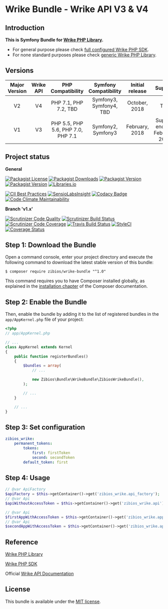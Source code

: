 Wrike Bundle - Wrike API V3 & V4
=================================

Introduction
------------

**This is Symfony Bundle for [Wrike PHP Library](https://github.com/zibios/wrike-php-library).**

* For general purpose please check [full configured Wrike PHP SDK](https://github.com/zibios/wrike-php-sdk).
* For none standard purposes please check [generic Wrike PHP Library](https://github.com/zibios/wrike-php-library).

Versions
--------
| Major Version | Wrike API | PHP Compatibility                  | Symfony Compatibility   | Initial release | Support                        |
|:-------------:|:---------:|:----------------------------------:|:-----------------------:|:---------------:|:------------------------------:|
| V2            | V4        | PHP 7.1, PHP 7.2, TBD              | Symfony3, Symfony4, TBD | October, 2018   | TBD                            |
| V1            | V3        | PHP 5.5, PHP 5.6, PHP 7.0, PHP 7.1 | Symfony2, Symfony3      | February, 2018  | Support ends on February, 2019 |

Project status
--------------

**General**

[![Packagist License](https://img.shields.io/packagist/l/zibios/wrike-bundle.svg)](https://packagist.org/packages/zibios/wrike-bundle)
[![Packagist Downloads](https://img.shields.io/packagist/dt/zibios/wrike-bundle.svg)](https://packagist.org/packages/zibios/wrike-bundle)
[![Packagist Version](https://img.shields.io/packagist/v/zibios/wrike-bundle.svg)](https://packagist.org/packages/zibios/wrike-bundle)
[![Packagist Version](https://img.shields.io/packagist/php-v/zibios/wrike-bundle.svg)](https://packagist.org/packages/zibios/wrike-bundle)
[![Libraries.io](https://img.shields.io/librariesio/github/zibios/wrike-bundle.svg)](https://libraries.io/packagist/zibios%2Fwrike-bundle)

[![CII Best Practices](https://bestpractices.coreinfrastructure.org/projects/1689/badge)](https://bestpractices.coreinfrastructure.org/projects/1689)
[![SensioLabsInsight](https://insight.sensiolabs.com/projects/4923a860-32a0-474a-887f-7766d8407b88/mini.png)](https://insight.sensiolabs.com/projects/4923a860-32a0-474a-887f-7766d8407b88)
[![Codacy Badge](https://api.codacy.com/project/badge/Grade/bddb2d36ac0943618178a65984252b12)](https://www.codacy.com/app/zibios/wrike-bundle)
[![Code Climate Maintainability](https://api.codeclimate.com/v1/badges/ba535bca76c554597772/maintainability)](https://codeclimate.com/github/zibios/wrike-bundle/maintainability)

**Branch 'v1.x'**

[![Scrutinizer Code Quality](https://scrutinizer-ci.com/g/zibios/wrike-bundle/badges/quality-score.png?b=v1.x)](https://scrutinizer-ci.com/g/zibios/wrike-bundle/?branch=v1.x)
[![Scrutinizer Build Status](https://scrutinizer-ci.com/g/zibios/wrike-bundle/badges/build.png?b=v1.x)](https://scrutinizer-ci.com/g/zibios/wrike-bundle/build-status/v1.x)
[![Scrutinizer Code Coverage](https://scrutinizer-ci.com/g/zibios/wrike-bundle/badges/coverage.png?b=v1.x)](https://scrutinizer-ci.com/g/zibios/wrike-bundle/?branch=v1.x)
[![Travis Build Status](https://travis-ci.org/zibios/wrike-bundle.svg?branch=v1.x)](https://travis-ci.org/zibios/wrike-bundle)
[![StyleCI](https://styleci.io/repos/82083702/shield?branch=v1.x)](https://styleci.io/repos/82083702)
[![Coverage Status](https://coveralls.io/repos/github/zibios/wrike-bundle/badge.svg?branch=v1.x)](https://coveralls.io/github/zibios/wrike-bundle?branch=v1.x)

Step 1: Download the Bundle
---------------------------

Open a command console, enter your project directory and execute the
following command to download the latest stable version of this bundle:

```console
$ composer require zibios/wrike-bundle "^1.0"
```

This command requires you to have Composer installed globally, as explained
in the [installation chapter](https://getcomposer.org/doc/00-intro.md)
of the Composer documentation.

Step 2: Enable the Bundle
-------------------------

Then, enable the bundle by adding it to the list of registered bundles
in the `app/AppKernel.php` file of your project:

```php
<?php
// app/AppKernel.php

// ...
class AppKernel extends Kernel
{
    public function registerBundles()
    {
        $bundles = array(
            // ...

            new Zibios\Bundle\WrikeBundle\ZibiosWrikeBundle(),
        );

        // ...
    }

    // ...
}
```

Step 3: Set configuration
-------------------------
```yaml
zibios_wrike:
    permanent_tokens:
        tokens:
            first: firstToken
            second: secondToken
        default_token: first
```

Step 4: Usage
-------------------------
```php
// @var ApiFactory
$apiFactory = $this->getContainer()->get('zibios_wrike.api_factory');
// @var Api
$apiWithoutAccessToken = $this->getContainer()->get('zibios_wrike.api');

// @var Api
$firstAppWithAccessToken = $this->getContainer()->get('zibios_wrike.app.first');
// @var Api
$secondAppWithAccessToken = $this->getContainer()->get('zibios_wrike.app.second');
```

Reference
---------

[Wrike PHP Library](https://github.com/zibios/wrike-php-library)

[Wrike PHP SDK](https://github.com/zibios/wrike-php-sdk)

Official [Wrike API Documentation](https://developers.wrike.com/documentation/api/overview)

License
-------

This bundle is available under the [MIT license](LICENSE).
